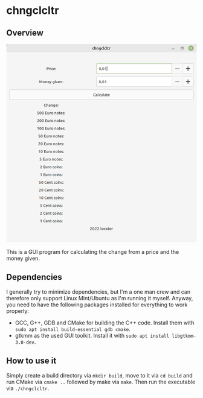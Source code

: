 # chngclcltr

## Overview

![Overview image](overview.png)

This is a GUI program for calculating the change from a price and the money given.

## Dependencies

I generally try to minimize dependencies, but I'm a one man crew and can therefore only support Linux Mint/Ubuntu as I'm running it myself. Anyway, you need to have the following packages installed for everything to work properly:

- GCC, G++, GDB and CMake for building the C++ code. Install them with `sudo apt install build-essential gdb cmake`.
- gtkmm as the used GUI toolkit. Install it with `sudo apt install libgtkmm-3.0-dev`.

## How to use it

Simply create a build directory via `mkdir build`, move to it via `cd build` and run CMake via `cmake ..` followed by make via `make`. Then run the executable via `./chngclcltr`.
